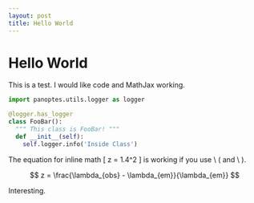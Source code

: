 ```yaml
---
layout: post
title: Hello World
---
```


# Hello World

This is a test. I would like code and MathJax working.

~~~ python
import panoptes.utils.logger as logger

@logger.has_logger
class FooBar():
  """ This class is FooBar! """
  def __init__(self):
    self.logger.info('Inside Class')
~~~

The equation for inline math \[ z = 1.4^2 \] is working if you use \ ( and \ ).

$$ z = \frac{\lambda_{obs} - \lambda_{em}}{\lambda_{em}} $$

Interesting.

